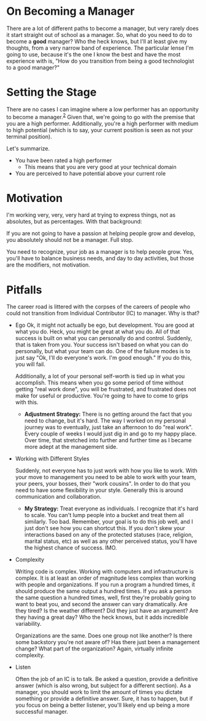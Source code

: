 # On Becoming a Manager

There are a lot of different paths to become a manager, but very rarely does it start straight out of school as a manager.  So, what do you need to do to become a **good** manager?  Who the heck knows, but I'll at least give my thoughts, from a very narrow band of experience.  The particular lense I'm going to use, because it's the one I know the best and have the most experience with is, "How do you transition from being a good technologist to a good manager?"

# Setting the Stage

There are no cases I can imagine where a low performer has an opportunity to become a manager.<sup>[2](References/notes.md)</sup>  Given that, we're going to go with the premise that you are a high performer.  Additionally, you're a high performer with medium to high potential (which is to say, your current position is seen as not your terminal position).  

Let's summarize.  
* You have been rated a high performer
  * This means that you are very good at your technical domain
* You are perceived to have potential above your current role

# Motivation

I'm working very, very, very hard at trying to express things, not as absolutes, but as percentages.  With that background:

If you are not going to have a passion at helping people grow and develop, you absolutely should not be a manager.  Full stop.

You need to recognize, your job as a manager is to help people grow.  Yes, you'll have to balance business needs, and day to day activities, but those are the modifiers, not motivation.  

# Pitfalls

The career road is littered with the corpses of the careers of people who could not transition from Individual Contributor (IC) to manager.  Why is that?

* Ego
  Ok, it might not actually be ego, but development.  You are good at what you do.  Heck, you might be great at what you do.  All of that success is built on what you can personally do and control.  Suddenly, that is taken from you.  Your success isn't based on what you can do personally, but what your team can do.  One of the failure modes is to just say "Ok, I'll do everyone's work.  I'm good enough."  If you do this, you will fail.  

  Additionally, a lot of your personal self-worth is tied up in what you accomplish.  This means when you go some period of time without getting "real work done", you will be frustrated, and frustrated does not make for useful or productive.  You're going to have to come to grips with this.

  * **Adjustment Strategy:**  There is no getting around the fact that you need to change, but it's hard.  The way I worked on my personal journey was to eventually, just take an afternoon to do "real work".  Every couple of weeks I would just dig in and go to my happy place.  Over time, that stretched into further and further time as I became more adept at the management side.

* Working with Different Styles

  Suddenly, not everyone has to just work with how you like to work.  With your move to management you need to be able to work with your team, your peers, your bosses, their "work cousins".  In order to do that you need to have some flexibility in your style.  Generally this is around communication and collaboration.

  * **My Strategy:** Treat everyone as individuals.  I recognize that it's hard to scale.  You can't lump people into a bucket and treat them all similarly.  Too bad.  Remember, your goal is to do this job well, and I just don't see how you can shortcut this.  If you don't skew your interactions based on any of the protected statuses (race, religion, marital status, etc) as well as any other perceived status, you'll have the highest chance of success.  IMO.

* Complexity

  Writing code is complex.  Working with computers and infrastructure is complex.  It is at least an order of magnitude less complex than working with people and organizations.  If you run a program a hundred times, it should produce the same output a hundred times.  If you ask a person the same question a hundred times, well, first they're probably going to want to beat you, and second the answer can vary dramatically.  Are they tired?  Is the weather different?  Did they just have an argument?  Are they having a great day?  Who the heck knows, but it adds incredible variability.

  Organizations are the same.  Does one group not like another?  Is there some backstory you're not aware of?  Has there just been a management change?  What part of the organization?  Again, virtually infinite complexity.

* Listen

  Often the job of an IC is to talk.  Be asked a question, provide a definitive answer (which is also wrong, but subject for a different section).  As a manager, you should work to limit the amount of times you dictate something or provide a definitive answer.  Sure, it has to happen, but if you focus on being a better listener, you'll likely end up being a more successful manager.
